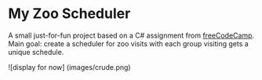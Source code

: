 # My Zoo Scheduler
A small just-for-fun project based on a C# assignment from [freeCodeCamp](https://www.freecodecamp.org/). Main goal: create a scheduler for zoo visits with each group visiting gets a unique schedule.

![display for now] (images/crude.png)